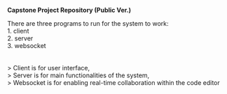 <b>Capstone Project Repository (Public Ver.)</b>

There are three programs to run for the system to work:
<br>1. client
<br>2. server
<br>3. websocket
<br>
<br>
<br>> Client is for user interface,
<br>> Server is for main functionalities of the system,
<br>> Websocket is for enabling real-time collaboration within the code editor
